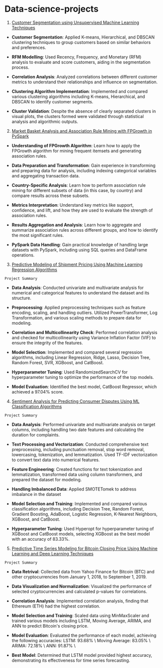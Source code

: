 # Data-science-projects

1. [Customer Segmentation using Unsupervised Machine Learning Techniques](Customer_segmentation.ipynb) 

* **Customer Segmentation**: Applied K-means, Hierarchical, and DBSCAN clustering techniques to group customers based on similar behaviors and preferences.

* **RFM Modelling**: Used Recency, Frequency, and Monetary (RFM) analysis to evaluate and score customers, aiding in the segmentation process.

* **Correlation Analysis**: Analyzed correlations between different customer metrics to understand their relationships and influence on segmentation.

* **Clustering Algorithm Implementation**: Implemented and compared various clustering algorithms including K-means, Hierarchical, and DBSCAN to identify customer segments.

* **Cluster Validation**: Despite the absence of clearly separated clusters in visual plots, the clusters formed were validated through statistical analysis and algorithmic outputs.

2. [Market Basket Analysis and Association Rule Mining with FPGrowth in PySpark](Market_Basket_Analysis_and_Association_Rule_Mining_with_FPGrowth_PySpark.ipynb)

* **Understanding of FPGrowth Algorithm**: Learn how to apply the FPGrowth algorithm for mining frequent itemsets and generating association rules.

* **Data Preparation and Transformation**: Gain experience in transforming and preparing data for analysis, including indexing categorical variables and aggregating transaction data.

* **Country-Specific Analysis**: Learn how to perform association rule mining for different subsets of data (in this case, by country) and compare results across these subsets.

* **Metrics Interpretation**: Understand key metrics like support, confidence, and lift, and how they are used to evaluate the strength of association rules.

* **Results Aggregation and Analysis**: Learn how to aggregate and summarize association rules across different groups, and how to identify the most significant rules.

* **PySpark Data Handling**: Gain practical knowledge of handling large datasets with PySpark, including using SQL queries and DataFrame operations.

3. [Predictive Modeling of Shipment Pricing Using Machine Learning Regression Algorithms](Predictive_Modeling_of_Shipment_Pricing_using_ML_Regression.ipynb)

`Project Summary`

* **Data Analysis**: Conducted univariate and multivariate analysis for numerical and categorical features to understand the dataset and its structure.

* **Preprocessing**: Applied preprocessing techniques such as feature encoding, scaling, and handling outliers. Utilized PowerTransformer, Log Transformation, and various scaling methods to prepare data for modeling.

* **Correlation and Multicollinearity Check**: Performed correlation analysis and checked for multicollinearity using Variance Inflation Factor (VIF) to ensure the integrity of the features.

* **Model Selection**: Implemented and compared several regression algorithms, including Linear Regression, Ridge, Lasso, Decision Tree, Random Forest, SVR, XGBoost, and CatBoost.

* **Hyperparameter Tuning**: Used RandomizedSearchCV for hyperparameter tuning to optimize the performance of the top models.

* **Model Evaluation**: Identified the best model, CatBoost Regressor, which achieved a 97.04% score.


4. [Sentiment Analysis for Predicting Consumer Disputes Using ML Classification Algorithms](Sentiment_Analysis_for_Consumer_Dispute_Prediction.ipynb)

`Project Summary`

* **Data Analysis**: Performed univariate and multivariate analysis on target columns, including handling two date features and calculating the duration for complaints.

* **Text Processing and Vectorization**: Conducted comprehensive text preprocessing, including punctuation removal, stop word removal, lowercasing, tokenization, and lemmatization. Used TF-IDF vectorization to convert text data into numerical features.

* **Feature Engineering**: Created functions for text tokenization and lemmatization, transformed data using column transformers, and prepared the dataset for modeling.

* **Handling Imbalanced Data**: Applied SMOTETomek to address imbalance in the dataset

* **Model Selection and Training**: Implemented and compared various classification algorithms, including Decision Tree, Random Forest, Gradient Boosting, AdaBoost, Logistic Regression, K-Nearest Neighbors, XGBoost, and CatBoost.

* **Hyperparameter Tuning**: Used Hyperopt for hyperparameter tuning of XGBoost and CatBoost models, selecting XGBoost as the best model with an accuracy of 83.33%.



5. [Predictive Time Series Modeling for Bitcoin Closing Price Using Machine Learning and Deep Learning Techniques](Predictive_Time_series_modeling.ipynb)

`Project Summary`

* **Data Retrival**: Collected data from Yahoo Finance for Bitcoin (BTC) and other cryptocurrencies from January 1, 2018, to September 1, 2019.

* **Data Visualization and Normalization**: Visualized the performance of selected cryptocurrencies and calculated p-values for correlations. 

* **Correlation Analysis**: Implemented correlation analysis, finding that Ethereum (ETH) had the highest correlation.

* **Model Selection and Training**: Scaled data using MinMaxScaler and trained various models including LSTM, Moving Average, ARIMA, and ANN to predict Bitcoin's closing price.

* **Model Evaluation**: Evaluated the performance of each model, achieving the following accuracies:
LSTM: 93.68% \\
Moving Average: 83.05% \\
ARIMA: 72.18% \\
ANN: 91.87% \\

* **Best Model**: Determined that LSTM model provided highest accuracy, demonstrating its effectiveness for time series forecasting.